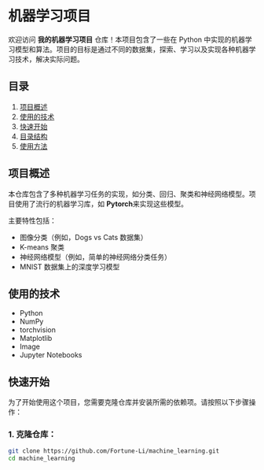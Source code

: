 # 机器学习项目

欢迎访问 **我的机器学习项目** 仓库！本项目包含了一些在 Python 中实现的机器学习模型和算法。项目的目标是通过不同的数据集，探索、学习以及实现各种机器学习技术，解决实际问题。

## 目录
1. [项目概述](#项目概述)
2. [使用的技术](#使用的技术)
3. [快速开始](#快速开始)
4. [目录结构](#目录结构)
5. [使用方法](#使用方法)

## 项目概述

本仓库包含了多种机器学习任务的实现，如分类、回归、聚类和神经网络模型。项目使用了流行的机器学习库，如 **Pytorch**来实现这些模型。

主要特性包括：
- 图像分类（例如，Dogs vs Cats 数据集）
- K-means 聚类
- 神经网络模型（例如，简单的神经网络分类任务）
- MNIST 数据集上的深度学习模型

## 使用的技术

- Python
- NumPy
- torchvision
- Matplotlib
- Image
- Jupyter Notebooks

## 快速开始

为了开始使用这个项目，您需要克隆仓库并安装所需的依赖项。请按照以下步骤操作：

### 1. 克隆仓库：
```bash
git clone https://github.com/Fortune-Li/machine_learning.git
cd machine_learning
